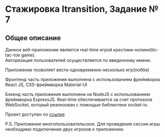 # Стажировка Itransition, Задание № 7

## Общее описание

Данное веб-приложение является real-time игрой крестики-нолики(tic-tac-toe game).<br/>
Авторизация пользователей осуществляется по введенному имени.<br/>

Приложение позволяет вести одновременно несколько игр(лобби)

Фронтенд часть приложения выполнена с использованием фреймворка React JS, CSS-фреймворка Material-UI

Бэкенд часть приложения выполнена на NodeJS с использованием фреймворка ExpressJS.
Real-time обеспечивается за счет протокола WebSocket, который реализован с помощью библиотеки socket-io.

Проект доступен по [ссылке](https://itransition-tic-tac-toe.vercel.app/)

P.S. Приложение многопользовательское. Для проведения сессии игры необходимо подключение двух игроков к приложению